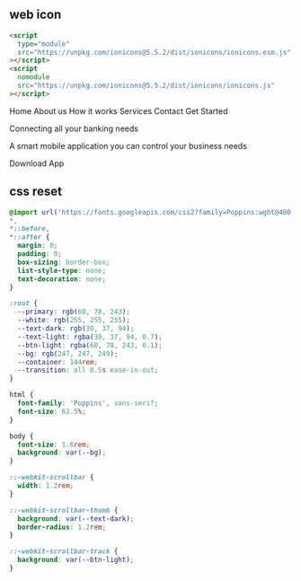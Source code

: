 ## web icon

```html
<script
  type="module"
  src="https://unpkg.com/ionicons@5.5.2/dist/ionicons/ionicons.esm.js"
></script>
<script
  nomodule
  src="https://unpkg.com/ionicons@5.5.2/dist/ionicons/ionicons.js"
></script>
```

Home
About us
How it works
Services
Contact
Get Started

Connecting all your banking needs

A smart mobile application you can control your business needs

Download App

## css reset

```css
@import url('https://fonts.googleapis.com/css2?family=Poppins:wght@400;500;700&display=swap');
*,
*::before,
*::after {
  margin: 0;
  padding: 0;
  box-sizing: border-box;
  list-style-type: none;
  text-decoration: none;
}

:root {
  --primary: rgb(60, 78, 243);
  --white: rgb(255, 255, 255);
  --text-dark: rgb(30, 37, 94);
  --text-light: rgba(30, 37, 94, 0.7);
  --btn-light: rgba(60, 78, 243, 0.1);
  --bg: rgb(247, 247, 249);
  --container: 144rem;
  --transition: all 0.5s ease-in-out;
}

html {
  font-family: 'Poppins', sans-serif;
  font-size: 62.5%;
}

body {
  font-size: 1.6rem;
  background: var(--bg);
}

::-webkit-scrollbar {
  width: 1.2rem;
}

::-webkit-scrollbar-thumb {
  background: var(--text-dark);
  border-radius: 1.2rem;
}

::-webkit-scrollbar-track {
  background: var(--btn-light);
}
```
